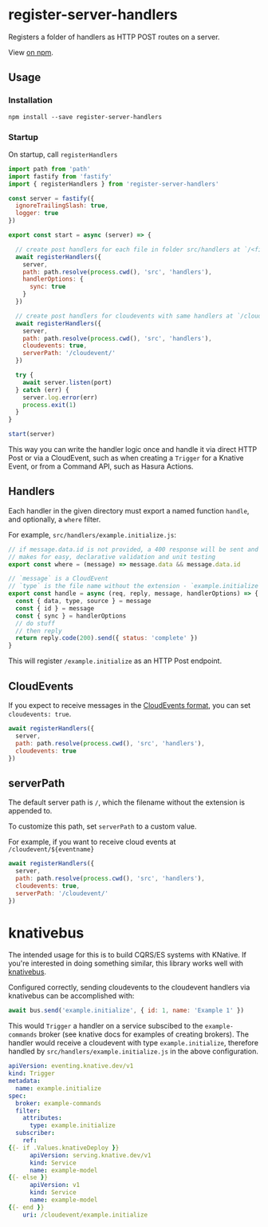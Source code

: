# register-server-handlers

Registers a folder of handlers as HTTP POST routes on a server.

View [on npm](https://www.npmjs.com/package/register-server-handlers).

## Usage

### Installation

```
npm install --save register-server-handlers
```

### Startup

On startup, call `registerHandlers`

```javascript
import path from 'path'
import fastify from 'fastify'
import { registerHandlers } from 'register-server-handlers'

const server = fastify({
  ignoreTrailingSlash: true,
  logger: true
})

export const start = async (server) => {

  // create post handlers for each file in folder src/handlers at `/<filename without extension>`
  await registerHandlers({
    server,
    path: path.resolve(process.cwd(), 'src', 'handlers'),
    handlerOptions: {
      sync: true
    }
  })

  // create post handlers for cloudevents with same handlers at `/cloudevents/<filename without extension>`
  await registerHandlers({
    server,
    path: path.resolve(process.cwd(), 'src', 'handlers'),
    cloudevents: true,
    serverPath: '/cloudevent/'
  })

  try {
    await server.listen(port)
  } catch (err) {
    server.log.error(err)
    process.exit(1)
  }
}

start(server)
```

This way you can write the handler logic once and handle it via direct HTTP Post or via a CloudEvent, such as when creating a `Trigger` for a Knative Event, or from a Command API, such as Hasura Actions.

## Handlers

Each handler in the given directory must export a named function `handle`, and optionally, a `where` filter.

For example, `src/handlers/example.initialize.js`:

```javascript
// if message.data.id is not provided, a 400 response will be sent and the handler will not execute
// makes for easy, declarative validation and unit testing
export const where = (message) => message.data && message.data.id

// `message` is a CloudEvent
// `type` is the file name without the extension - `example.initialize`
export const handle = async (req, reply, message, handlerOptions) => {
  const { data, type, source } = message
  const { id } = message
  const { sync } = handlerOptions
  // do stuff
  // then reply
  return reply.code(200).send({ status: 'complete' })
}
```

This will register `/example.initialize` as an HTTP Post endpoint.

## CloudEvents

If you expect to receive messages in the [CloudEvents format](https://cloudevents.io/), you can set `cloudevents: true`.

```javascript
await registerHandlers({
  server,
  path: path.resolve(process.cwd(), 'src', 'handlers'),
  cloudevents: true
})
```

## serverPath

The default server path is `/`, which the filename without the extension is appended to.

To customize this path, set `serverPath` to a custom value.

For example, if you want to receive cloud events at `/cloudevent/${eventname}`

```javascript
await registerHandlers({
  server,
  path: path.resolve(process.cwd(), 'src', 'handlers'),
  cloudevents: true,
  serverPath: '/cloudevent/'
})
```

# knativebus

The intended usage for this is to build CQRS/ES systems with KNative. If you're interested in doing something similar, this library works well with [knativebus](https://github.com/CloudNativeEntrepreneur/knativebus).

Configured correctly, sending cloudevents to the cloudevent handlers via knativebus can be accomplished with:

```javascript
await bus.send('example.initialize', { id: 1, name: 'Example 1' })
```

This would `Trigger` a handler on a service subscibed to the `example-commands` broker (see knative docs for examples of creating brokers). The handler would receive a cloudevent with type `example.initialize`, therefore handled by `src/handlers/example.initialize.js` in the above configuration.

```yaml
apiVersion: eventing.knative.dev/v1
kind: Trigger
metadata:
  name: example.initialize
spec:
  broker: example-commands
  filter:
    attributes:
      type: example.initialize
  subscriber:
    ref:
{{- if .Values.knativeDeploy }}
      apiVersion: serving.knative.dev/v1
      kind: Service
      name: example-model
{{- else }}
      apiVersion: v1
      kind: Service
      name: example-model
{{- end }}
    uri: /cloudevent/example.initialize
```
